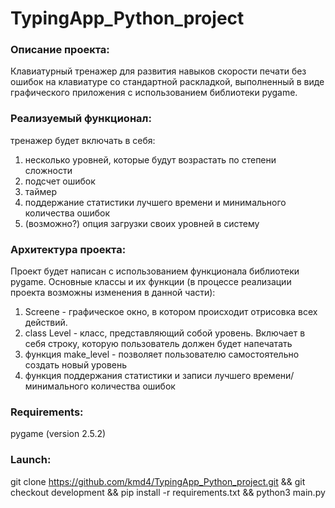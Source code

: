 # TypingApp_Python_project

### Описание проекта: 
Клавиатурный тренажер для развития навыков скорости печати без ошибок на клавиатуре со стандартной раскладкой, выполненный в виде графического приложения с использованием библиотеки pygame.

### Реализуемый функционал:
тренажер будет включать в себя:
1) несколько уровней, которые будут возрастать по степени сложности
2) подсчет ошибок
3) таймер
4) поддержание статистики лучшего времени и минимального количества ошибок
5) (возможно?) опция загрузки своих уровней в систему

### Архитектура проекта:

Проект будет написан с использованием функционала библиотеки pygame. Основные классы и их функции (в процессе реализации проекта возможны изменения в данной части):
1) Screene - графическое окно, в котором происходит отрисовка всех действий.
2) class Level - класс, представляющий собой уровень. Включает в себя строку, которую пользователь должен будет напечатать
3) функция make_level - позволяет пользователю самостоятельно создать новый уровень
4) функция поддержания статистики и записи лучшего времени/минимального количества ошибок


### Requirements:
pygame (version 2.5.2)

### Launch:
git clone https://github.com/kmd4/TypingApp_Python_project.git && git checkout development && pip install -r requirements.txt && python3 main.py
